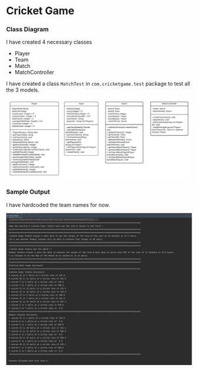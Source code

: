 # Cricket Game

### Class Diagram

I have created 4 necessary classes
- Player
- Team
- Match
- MatchController

I have created a class `MatchTest` in `com.cricketgame.test` package to test all the 3 models.

![Cricket Game Class Diagram](Cricket%20Game%20Class%20Diagram.jpeg)

### Sample Output

I have hardcoded the team names for now.

![Sample Run](Samplerun.png)    